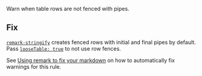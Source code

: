 Warn when table rows are not fenced with pipes.

## Fix

[`remark-stringify`](https://github.com/remarkjs/remark/tree/master/packages/remark-stringify)
creates fenced rows with initial and final pipes by default. Pass
[`looseTable: true`](https://github.com/remarkjs/remark/tree/master/packages/remark-stringify#optionsloosetable)
to not use row fences.

See [Using remark to fix your markdown](https://github.com/remarkjs/remark-lint#using-remark-to-fix-your-markdown)
on how to automatically fix warnings for this rule.